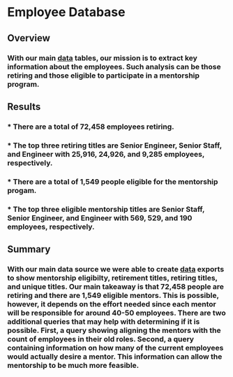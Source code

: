 # Employee Database

## Overview

###  With our main [data](https://github.com/Ctblossey/Pewlett-Hackard-Analysis/tree/main/Analysis%20Projects%20Folder/Pewlett-Hackard-Analysis%20Folder/Data) tables, our mission is to extract key information about the employees. Such analysis can be those retiring and those eligible to participate in a mentorship program.

## Results

### * There are a total of 72,458 employees retiring.

### * The top three retiring titles are Senior Engineer, Senior Staff, and Engineer with 25,916, 24,926, and 9,285 employees, respectively.

### * There are a total of 1,549 people eligible for the mentorship progam.

### * The top three eligible mentorship titles are Senior Staff, Senior Engineer, and Engineer with 569, 529, and 190 employees, respectively.

## Summary

### With our main data source we were able to create [data](https://github.com/Ctblossey/Pewlett-Hackard-Analysis/tree/main/Data) exports to show mentorship eligibilty, retirement titles, retiring titles, and unique titles. Our main takeaway is that 72,458 people are retiring and there are 1,549 eligible mentors. This is possible, however, it depends on the effort needed since each mentor will be responsible for around 40-50 employees. There are two additional queries that may help with determining if it is possible. First, a query showing aligning the mentors with the count of employees in their old roles. Second, a query containing information on how many of the current employees would actually desire a mentor. This information can allow the mentorship to be much more feasible. 